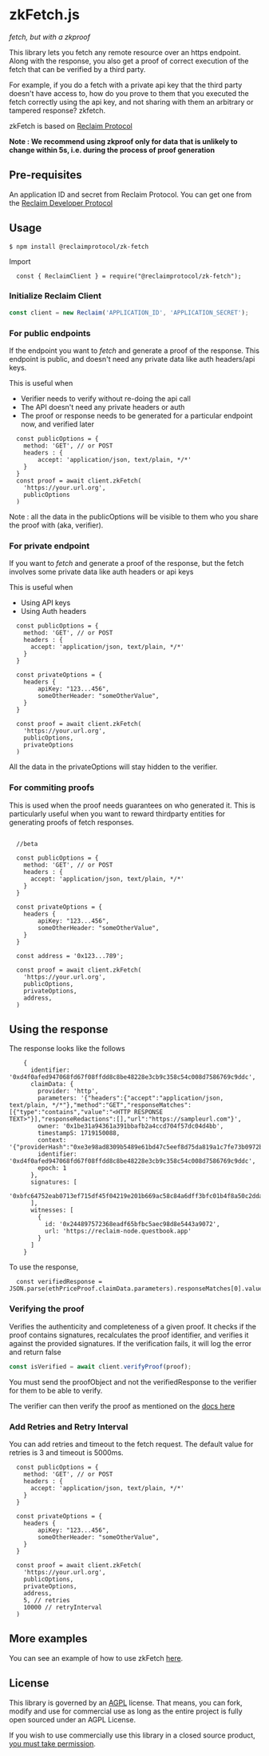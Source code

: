 # zkFetch.js
_fetch, but with a zkproof_

This library lets you fetch any remote resource over an https endpoint. Along with the response, you also get a proof of correct execution of the fetch that can be verified by a third party. 

For example, if you do a fetch with a private api key that the third party doesn't have access to, how do you prove to them that you executed the fetch correctly using the api key, and not sharing with them an arbitrary or tampered response? zkfetch.

zkFetch is based on [Reclaim Protocol](https://reclaimprotocol.org)

**Note : We recommend using zkproof only for data that is unlikely to change within 5s, i.e. during the process of proof generation**

## Pre-requisites

An application ID and secret from Reclaim Protocol. You can get one from the  [Reclaim Developer Protocol](https://dev.reclaimprotocol.org/)

## Usage

```
$ npm install @reclaimprotocol/zk-fetch
```

Import 
```
  const { ReclaimClient } = require("@reclaimprotocol/zk-fetch");
```

### Initialize Reclaim Client

```javascript
const client = new Reclaim('APPLICATION_ID', 'APPLICATION_SECRET');
```

### For public endpoints
If the endpoint you want to _fetch_ and generate a proof of the response. This endpoint is public, and doesn't need any private data like auth headers/api keys.

This is useful when
- Verifier needs to verify without re-doing the api call
- The API doesn't need any private headers or auth
- The proof or response needs to be generated for a particular endpoint now, and verified later

```
  const publicOptions = {
    method: 'GET', // or POST
    headers : {
        accept: 'application/json, text/plain, */*' 
    }
  }
  const proof = await client.zkFetch(
    'https://your.url.org',
    publicOptions
  )
```

Note : all the data in the publicOptions will be visible to them who you share the proof with (aka, verifier).

### For private endpoint
If you want to _fetch_ and generate a proof of the response, but the fetch involves some private data like auth headers or api keys 

This is useful when 
- Using API keys
- Using Auth headers

```
  const publicOptions = {
    method: 'GET', // or POST
    headers : {
      accept: 'application/json, text/plain, */*' 
    }
  }

  const privateOptions = {
    headers {
        apiKey: "123...456",
        someOtherHeader: "someOtherValue",
    }
  }

  const proof = await client.zkFetch(
    'https://your.url.org',
    publicOptions,
    privateOptions
  )

```

All the data in the privateOptions will stay hidden to the verifier.

### For commiting proofs
This is used when the proof needs guarantees on who generated it. This is particularly useful when you want to reward thirdparty entities for generating proofs of fetch responses.

```  

  //beta

  const publicOptions = {
    method: 'GET', // or POST
    headers : {
      accept: 'application/json, text/plain, */*' 
    }
  }

  const privateOptions = {
    headers {
        apiKey: "123...456",
        someOtherHeader: "someOtherValue",
    }
  }

  const address = '0x123...789';

  const proof = await client.zkFetch(
    'https://your.url.org',
    publicOptions,
    privateOptions,
    address,
  )
```

## Using the response
The response looks like the follows
```
    {
      identifier: '0xd4f0afed947068fd67f08ffdd8c8be48228e3cb9c358c54c008d7586769c9ddc',
      claimData: {
        provider: 'http',
        parameters: '{"headers":{"accept":"application/json, text/plain, */*"},"method":"GET","responseMatches":[{"type":"contains","value":"<HTTP RESPONSE TEXT>"}],"responseRedactions":[],"url":"https://sampleurl.com"}',
        owner: '0x1be31a94361a391bbafb2a4ccd704f57dc04d4bb',
        timestampS: 1719150088,
        context: '{"providerHash":"0xe3e98ad8309b5489e61bd47c5eef8d75da819a1c7fe73b0972bccbed5bc13cda"}',
        identifier: '0xd4f0afed947068fd67f08ffdd8c8be48228e3cb9c358c54c008d7586769c9ddc',
        epoch: 1
      },
      signatures: [
        '0xbfc64752eab0713ef715df45f04219e201b669ac58c84a6dff3bfc01b4f8a50c2dda58c18f154f5ab5c17b84179bc41cb9a47e762b792f8dadb1c1f5f5b4f9e91b'
      ],
      witnesses: [
        {
          id: '0x244897572368eadf65bfbc5aec98d8e5443a9072',
          url: 'https://reclaim-node.questbook.app'
        }
      ]
    }
```

To use the response, 
```
  const verifiedResponse = JSON.parse(ethPriceProof.claimData.parameters).responseMatches[0].value;
```

### Verifying the proof

Verifies the authenticity and completeness of a given proof. It checks if the proof contains signatures, recalculates the proof identifier, and verifies it against the provided signatures. If the verification fails, it will log the error and return false

```javascript
const isVerified = await client.verifyProof(proof);
```

You must send the proofObject and not the verifiedResponse to the verifier for them to be able to verify.

The verifier can then verify the proof as mentioned on the [docs here](https://docs.reclaimprotocol.org/js/callback#verify-the-proofs)


### Add Retries and Retry Interval

You can add retries and timeout to the fetch request. The default value for retries is 3 and timeout is 5000ms.

```
  const publicOptions = {
    method: 'GET', // or POST
    headers : {
      accept: 'application/json, text/plain, */*' 
    }
  }

  const privateOptions = {
    headers {
        apiKey: "123...456",
        someOtherHeader: "someOtherValue",
    }
  }

  const proof = await client.zkFetch(
    'https://your.url.org',
    publicOptions,
    privateOptions,
    address,
    5, // retries
    10000 // retryInterval
  )
```

## More examples
You can see an example of how to use zkFetch [here](https://gitlab.reclaimprotocol.org/integrations/offchain/zk-fetch/-/tree/master/tests?ref_type=heads).

## License 
This library is governed by an [AGPL](./LICENSE.md) license.
That means, you can fork, modify and use for commercial use as long as the entire project is fully open sourced under an AGPL License.

If you wish to use commercially use this library in a closed source product, [you must take permission](https://t.me/protocolreclaim/1452).